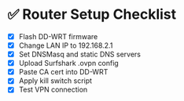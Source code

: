 # ✅ Router Setup Checklist

- [x] Flash DD-WRT firmware
- [x] Change LAN IP to 192.168.2.1
- [x] Set DNSMasq and static DNS servers
- [x] Upload Surfshark .ovpn config
- [x] Paste CA cert into DD-WRT
- [x] Apply kill switch script
- [x] Test VPN connection
